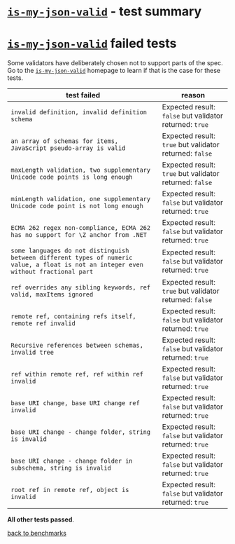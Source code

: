 # [`is-my-json-valid`](https://github.com/mafintosh/is-my-json-valid) - test summary


# [`is-my-json-valid`](https://github.com/mafintosh/is-my-json-valid) failed tests

Some validators have deliberately chosen not to support parts of the spec. Go to the [`is-my-json-valid`](https://github.com/mafintosh/is-my-json-valid) homepage to learn if
that is the case for these tests.

|test failed|reason
|-----------|------
|`invalid definition, invalid definition schema`|Expected result: `false` but validator returned: `true`
|`an array of schemas for items, JavaScript pseudo-array is valid`|Expected result: `true` but validator returned: `false`
|`maxLength validation, two supplementary Unicode code points is long enough`|Expected result: `true` but validator returned: `false`
|`minLength validation, one supplementary Unicode code point is not long enough`|Expected result: `false` but validator returned: `true`
|`ECMA 262 regex non-compliance, ECMA 262 has no support for \Z anchor from .NET`|Expected result: `false` but validator returned: `true`
|`some languages do not distinguish between different types of numeric value, a float is not an integer even without fractional part`|Expected result: `false` but validator returned: `true`
|`ref overrides any sibling keywords, ref valid, maxItems ignored`|Expected result: `true` but validator returned: `false`
|`remote ref, containing refs itself, remote ref invalid`|Expected result: `false` but validator returned: `true`
|`Recursive references between schemas, invalid tree`|Expected result: `false` but validator returned: `true`
|`ref within remote ref, ref within ref invalid`|Expected result: `false` but validator returned: `true`
|`base URI change, base URI change ref invalid`|Expected result: `false` but validator returned: `true`
|`base URI change - change folder, string is invalid`|Expected result: `false` but validator returned: `true`
|`base URI change - change folder in subschema, string is invalid`|Expected result: `false` but validator returned: `true`
|`root ref in remote ref, object is invalid`|Expected result: `false` but validator returned: `true`

**All other tests passed**.

[back to benchmarks](https://github.com/ebdrup/json-schema-benchmark)